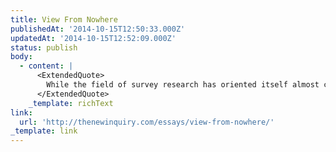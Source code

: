 ```yaml
---
title: View From Nowhere
publishedAt: '2014-10-15T12:50:33.000Z'
updatedAt: '2014-10-15T12:52:09.000Z'
status: publish
body:
  - content: |
      <ExtendedQuote>
        While the field of survey research has oriented itself almost completely to understanding and articulating the limits of its methods, Rudder copes with Big Data’s potentially even more egregious opportunities for systematic measurement error by ignoring them. “Sometimes,” he argues, “it takes a blind algorithm to really see the data.” Significantly downplayed in this view is how the way OkCupid captures its data points is governed by the political choices and specific cultural understandings of the site’s programmers. Big Data positivism myopically regards the data passively collected by computers to be objective. But computers don’t remember anything on their own.
      </ExtendedQuote>
    _template: richText
link:
  url: 'http://thenewinquiry.com/essays/view-from-nowhere/'
_template: link
---
```


